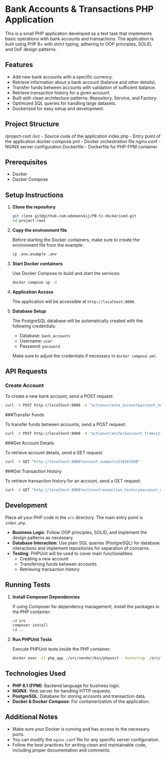# Bank Accounts & Transactions PHP Application

This is a small PHP application developed as a test task that implements basic operations with bank accounts and transactions. The application is built using PHP 8+ with strict typing, adhering to OOP principles, SOLID, and GoF design patterns.

## Features

- Add new bank accounts with a specific currency.
- Retrieve information about a bank account (balance and other details).
- Transfer funds between accounts with validation of sufficient balance.
- Retrieve transaction history for a given account.
- Built with clean architecture patterns: Repository, Service, and Factory.
- Optimized SQL queries for handling large datasets.
- Dockerized for easy setup and development.

## Project Structure
/project-root
/src            - Source code of the application
index.php     - Entry point of the application
docker-compose.yml - Docker orchestration file
nginx.conf      - NGINX server configuration
Dockerfile      - Dockerfile for PHP-FPM container

## Prerequisites

- Docker
- Docker Compose

## Setup Instructions

1. **Clone the repository**

    ```bash
    git clone git@github.com:adomanskij/PB-tz-dockerised.git
    cd project-root
    ```

2. **Copy the environment file**

    Before starting the Docker containers, make sure to create the environment file from the example:

    ```bash
    cp .env.example .env
    ```

3. **Start Docker containers**

    Use Docker Compose to build and start the services:

    ```bash
    docker compose up -d
    ```

4. **Application Access**

    The application will be accessible at `http://localhost:8080`.

5. **Database Setup**

    The PostgreSQL database will be automatically created with the following credentials:

    - Database: `bank_accounts`
    - Username: `user`
    - Password: `password`
    
    Make sure to adjust the credentials if necessary in `docker compose.yml`.

## API Requests

### Create Account

To create a new bank account, send a POST request:

```bash
curl -X POST http://localhost:8080 -d "action=create_account&account_number=1234567890&balance=1000.00&currency=USD"
```

###Transfer Funds

To transfer funds between accounts, send a POST request:

```bash
curl -X POST http://localhost:8080 -d "action=transfer&account_from=1234567890&account_to=0987654321&amount=500.00"
```

###Get Account Details

To retrieve account details, send a GET request:

```bash
curl -X GET "http://localhost:8080?account_number=1234567890"
```

###Get Transaction History

To retrieve transaction history for an account, send a GET request:

```bash
curl -X GET "http://localhost:8080?action=transaction_history&account_number=1234567890"
```


## Development

Place all your PHP code in the `src` directory. The main entry point is `index.php`.

- **Business Logic**: Follow OOP principles, SOLID, and implement the design patterns as necessary.
- **Database Interaction**: Use plain SQL queries (PostgreSQL) for database interactions and implement repositories for separation of concerns.
- **Testing**: PHPUnit will be used to cover main functionalities:
  - Creating a new account
  - Transferring funds between accounts
  - Retrieving transaction history

## Running Tests

1. **Install Composer Dependencies**

    If using Composer for dependency management, install the packages in the PHP container:

    ```bash
    cd src 
    composer install
    cd ..
    ```

2. **Run PHPUnit Tests**

    Execute PHPUnit tests inside the PHP container:

    ```bash
    docker exec -it php_app ./src/vendor/bin/phpunit --bootstrap ./src/vendor/autoload.php ./src/tests/AccountTest.php
    ```

## Technologies Used

- **PHP 8.1 (FPM)**: Backend language for business logic.
- **NGINX**: Web server for handling HTTP requests.
- **PostgreSQL**: Database for storing accounts and transaction data.
- **Docker & Docker Compose**: For containerization of the application.

## Additional Notes

- Make sure your Docker is running and has access to the necessary ports.
- You can modify the `nginx.conf` file for any specific server configuration.
- Follow the best practices for writing clean and maintainable code, including proper documentation and comments.
